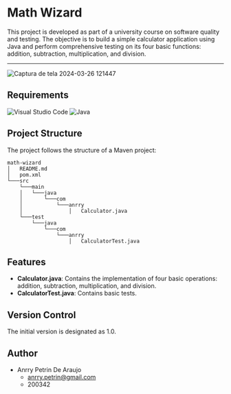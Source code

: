 # Math Wizard

This project is developed as part of a university course on software quality and testing. The objective is to build a simple calculator application using Java and perform comprehensive testing on its four basic functions: addition, subtraction, multiplication, and division.

---

![Captura de tela 2024-03-26 121447](https://github.com/AnrryPetrin/math-wizard/assets/108158140/155c49e3-0257-4ff4-96fa-e63371061df2)

## Requirements

![Visual Studio Code](https://img.shields.io/badge/Visual%20Studio%20Code-0078d7.svg?style=for-the-badge&logo=visual-studio-code&logoColor=white)
![Java](https://img.shields.io/badge/java-%23ED8B00.svg?style=for-the-badge&logo=openjdk&logoColor=white)

## Project Structure

The project follows the structure of a Maven project:

```
math-wizard
│   README.md
│   pom.xml   
└───src
    └───main
    │   └───java
    │       └───com
    │           └───anrry
    │               │   Calculator.java
    └───test
        └───java
            └───com
                └───anrry
                    │   CalculatorTest.java
```

## Features

- **Calculator.java**: Contains the implementation of four basic operations: addition, subtraction, multiplication, and division.
- **CalculatorTest.java**: Contains basic tests.

## Version Control

The initial version is designated as 1.0.

## Author

- Anrry Petrin De Araujo
  - anrry.petrin@gmail.com
  - 200342
